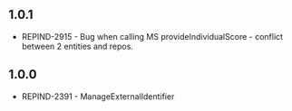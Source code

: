 ## 1.0.1
- REPIND-2915 - Bug when calling MS provideIndividualScore - conflict between 2 entities and repos.

## 1.0.0
- REPIND-2391 - ManageExternalIdentifier
